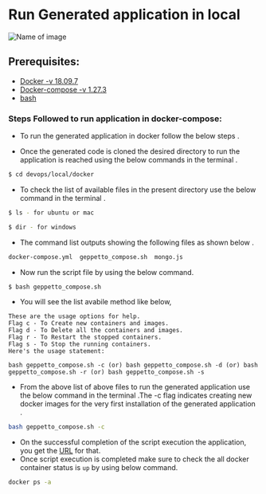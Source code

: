 # Run Generated application in local
![Name of image](https://geppetto-stage.s3.amazonaws.com/banner_home.svg)
## Prerequisites:
- [Docker -v 18.09.7](https://docs.docker.com/engine/install/)
- [Docker-compose -v 1.27.3](https://docs.docker.com/compose/install/)
- [bash](https://fossbytes.com/installing-gnu-bash-4-4-linux-distros/)


### Steps Followed to run application in docker-compose:
- To run the generated application in docker follow the below steps .

- Once the generated code is cloned the desired directory to run the application is reached using the below commands in the terminal .

```sh
$ cd devops/local/docker
```

- To check the list of available files in the present directory use the below command in the terminal .
```sh
$ ls - for ubuntu or mac

$ dir - for windows
```
- The command list outputs showing the following files as shown below .

```sh
docker-compose.yml  geppetto_compose.sh  mongo.js
```
- Now run the script file by using the below command.
```sh
$ bash geppetto_compose.sh
```
- You will see the list avabile method like below,
```
These are the usage options for help.
Flag c - To Create new containers and images.
Flag d - To Delete all the containers and images.
Flag r - To Restart the stopped containers.
Flag s - To Stop the running containers.
Here's the usage statement:

bash geppetto_compose.sh -c (or) bash geppetto_compose.sh -d (or) bash geppetto_compose.sh -r (or) bash geppetto_compose.sh -s
```
- From the above list of above files to run the generated application use the below command in the terminal .The -c flag indicates creating new docker images for the very first installation of the generated application .
```sh
bash geppetto_compose.sh -c
```
- On the successful completion of the script execution the application, you get the [URL](http://localhost5055) for that.
- Once script execution is completed make sure to check the all docker container status is `up` by using below command.
```sh
docker ps -a
```
